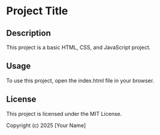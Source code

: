 # Project Title
 
 ## Description
 This project is a basic HTML, CSS, and JavaScript project.
 
 ## Usage
 To use this project, open the index.html file in your browser.
 
 ## License
 This project is licensed under the MIT License.
 
 Copyright (c) 2025 [Your Name]
